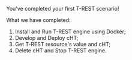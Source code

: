 <!--
 * @Descripttion: 
 * @Author: lzy
 * @Date: 2020-05-21 09:29:04
 * @LastEditors: lzy
 * @LastEditTime: 2020-05-21 16:51:33
--> 
You've completed your first T-REST scenario!

What we have completed:
1. Install and Run T-REST engine using Docker;
2. Develop and Deploy cHT;
3. Get T-REST resource's value and cHT;
4. Delete cHT and Stop T-REST engine.
